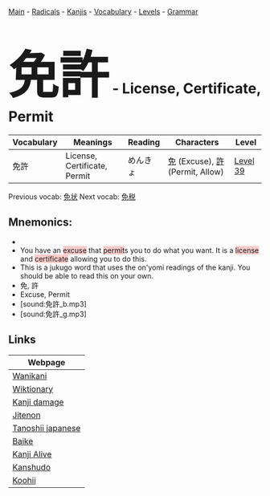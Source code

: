 <style> bigfont {font-size: 100px}</style>
[Main](../README.md) -
[Radicals](../radicals.md) -
[Kanjis](../kanjis.md) -
[Vocabulary](../vocabulary.md) -
[Levels](../levels.md) -
[Grammar](../grammar.md)
# <bigfont> 免許</bigfont> - License, Certificate, Permit 

| Vocabulary | Meanings | Reading | Characters | Level |
| --- | --- | --- | --- | --- |
| 免許 | License, Certificate, Permit | めんきょ |  [免](../kanjis/免.md) (Excuse), [許](../kanjis/許.md) (Permit, Allow) | [Level 39](../levels/wk_level39.md) |

Previous vocab: [免状](免状.md) Next vocab: [免税](免税.md) 

## Mnemonics:

* 
* You have an <span style="background-color:#ffcccb"> excuse</span> that <span style="background-color:#ffcccb"> permit</span>s you to do what you want. It is a <span style="background-color:#ffcccb"> license</span> and <span style="background-color:#ffcccb"> certificate</span> allowing you to do this.
* This is a jukugo word that uses the on'yomi readings of the kanji. You should be able to read this on your own.
* 免, 許
* Excuse, Permit
* [sound:免許_b.mp3]
* [sound:免許_g.mp3]


## Links 

| Webpage |
| --- |
| [Wanikani          ](https://www.wanikani.com/kanji/免許) |
| [Wiktionary        ](https://en.wiktionary.org/wiki/免許) |
| [Kanji damage      ](http://www.kanjidamage.com/kanji/search?utf8=✓&q=免許) |
| [Jitenon           ](https://jitenon.com/kanji/免許) |
| [Tanoshii japanese ](https://www.tanoshiijapanese.com/dictionary/kanji.cfm?k=免許) |
| [Baike             ](https://baike.baidu.com/item/免許) |
| [Kanji Alive       ](https://app.kanjialive.com/免許) |
| [Kanshudo          ](https://www.kanshudo.com/searchmn?q=免許) |
| [Koohii            ](https://kanji.koohii.com/study/kanji/免許) |
